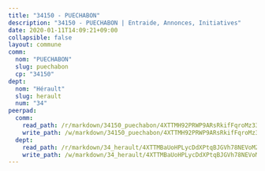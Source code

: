```yaml
---
title: "34150 - PUECHABON"
description: "34150 - PUECHABON | Entraide, Annonces, Initiatives"
date: 2020-01-11T14:09:21+09:00
collapsible: false
layout: commune
comm:
  nom: "PUECHABON"
  slug: puechabon
  cp: "34150"
dept:
  nom: "Hérault"
  slug: herault
  num: "34"
peerpad:
  comm:
    read_path: /r/markdown/34150_puechabon/4XTTMH92PRWP9ARsRkifFqroMz33q2TpXNZbSfpDwpRyM4RbR
    write_path: /w/markdown/34150_puechabon/4XTTMH92PRWP9ARsRkifFqroMz33q2TpXNZbSfpDwpRyM4RbR-K3TgUEN1uooEUhAmqcKTzNN2ngfjVMkZintajHsz2oGqcHj7LdFDce67kHRNbVV7215eoz3P8yzQB4u986mSfhscPnXFrMcyzHx2jdMSsxUXms352WAWkPWx34AKBTk2hAXPzuSb
  dept:
    read_path: /r/markdown/34_herault/4XTTMBaUoHPLycDdXPtqBJGVh78NEVoMZNyf8Wnh1X5DK6Ew8
    write_path: /w/markdown/34_herault/4XTTMBaUoHPLycDdXPtqBJGVh78NEVoMZNyf8Wnh1X5DK6Ew8-K3TgTd4rzWVX1F82NgGyNepGUxhqCmodCALjxNZeEdBQWQhd1NJYx1gHMW9QBLL6sN41ALXRejLsG2VetgVferfVncrvVCz47dChJvN8ouQLRMdWs4KpxKPeRYR1nspmhzdBqF8J
---
```


